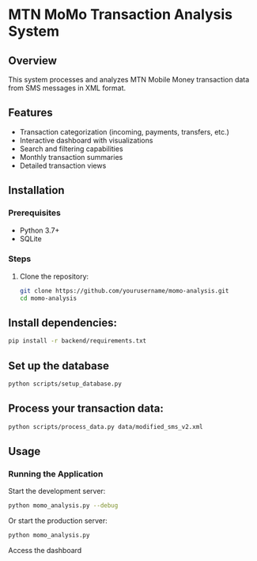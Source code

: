# MTN MoMo Transaction Analysis System

## Overview
This system processes and analyzes MTN Mobile Money transaction data from SMS messages in XML format.

## Features
- Transaction categorization (incoming, payments, transfers, etc.)
- Interactive dashboard with visualizations
- Search and filtering capabilities
- Monthly transaction summaries
- Detailed transaction views

## Installation

### Prerequisites
- Python 3.7+
- SQLite

### Steps
1. Clone the repository:
   ```bash
   git clone https://github.com/yourusername/momo-analysis.git
   cd momo-analysis
   ```

## Install dependencies:
```bash
pip install -r backend/requirements.txt
```

## Set up the database
```bash
python scripts/setup_database.py
```

## Process your transaction data:
```bash
python scripts/process_data.py data/modified_sms_v2.xml
```

## Usage
### Running the Application
Start the development server:

```bash
python momo_analysis.py --debug
```

Or start the production server:

```bash
python momo_analysis.py
```

Access the dashboard
